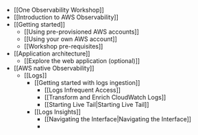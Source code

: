 - [[One Observability Workshop]]
- [[Introduction to AWS Observability]]
- [[Getting started]]
	- [[Using pre-provisioned AWS accounts]]
	- [[Using your own AWS account]]
	- [[Workshop pre-requisites]]
- [[Application architecture]]
	- [[Explore the web application (optional)]]
- [[AWS native Observability]]
	- [[Logs]]
		- [[Getting started with logs ingestion]]
			- [[Logs Infrequent Access]]
			- [[Transform and Enrich CloudWatch Logs]]
			- [[Starting Live Tail|Starting Live Tail]]
		- [[Logs Insights]]
			- [[Navigating the Interface|Navigating the Interface]]
			- 
